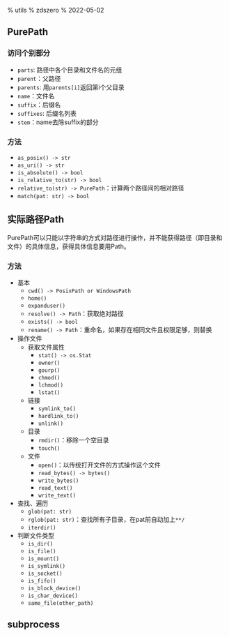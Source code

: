 % utils
% zdszero
% 2022-05-02

## PurePath

### 访问个别部分

* `parts`: 路径中各个目录和文件名的元组
* `parent`：父路径
* `parents`: 用`parents[i]`返回第i个父目录
* `name`：文件名
* `suffix`：后缀名
* `suffixes`: 后缀名列表
* `stem`：name去除suffix的部分

### 方法

* `as_posix() -> str`
* `as_uri() -> str`
* `is_absolute() -> bool`
* `is_relative_to(str) -> bool`
* `relative_to(str) -> PurePath`：计算两个路径间的相对路径
* `match(pat: str) -> bool`

## 实际路径Path

PurePath可以只能以字符串的方式对路径进行操作，并不能获得路径（即目录和文件）的具体信息，获得具体信息要用Path。

### 方法

* 基本
    * `cwd() -> PosixPath or WindowsPath`
    * `home()`
    * `expanduser()`
    * `resolve() -> Path`：获取绝对路径
    * `exists() -> bool`
    * `rename() -> Path`：重命名，如果存在相同文件且权限足够，则替换
* 操作文件
    * 获取文件属性
        * `stat() -> os.Stat`
        * `owner()`
        * `gourp()`
        * `chmod()`
        * `lchmod()`
        * `lstat()`
    * 链接
        * `symlink_to()`
        * `hardlink_to()`
        * `unlink()`
    * 目录
        * `rmdir()`：移除一个空目录
        * `touch()`
    * 文件
        * `open()`：以传统打开文件的方式操作这个文件
        * `read_bytes() -> bytes()`
        * `write_bytes()`
        * `read_text()`
        * `write_text()`
* 查找、遍历
    * `glob(pat: str)`
    * `rglob(pat: str)`：查找所有子目录，在pat前自动加上`**/`
    * `iterdir()`
* 判断文件类型
    * `is_dir()`
    * `is_file()`
    * `is_mount()`
    * `is_symlink()`
    * `is_socket()`
    * `is_fifo()`
    * `is_block_device()`
    * `is_char_device()`
    * `same_file(other_path)`

## subprocess
